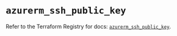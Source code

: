 # `azurerm_ssh_public_key`

Refer to the Terraform Registry for docs: [`azurerm_ssh_public_key`](https://registry.terraform.io/providers/hashicorp/azurerm/3.104.2/docs/resources/ssh_public_key).
